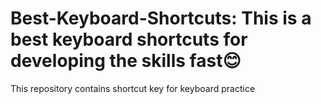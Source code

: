 # Best-Keyboard-Shortcuts: This is a best keyboard shortcuts for developing the skills fast😊

This repository contains shortcut key for keyboard practice
